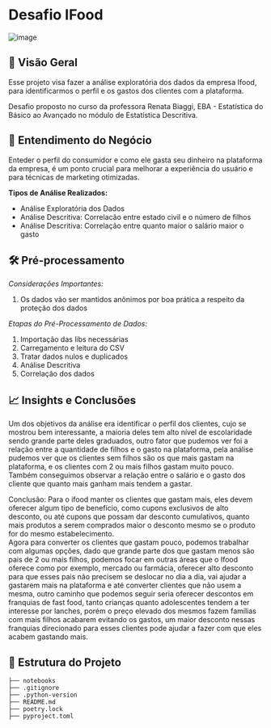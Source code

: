 # Desafio IFood
![image](https://github.com/user-attachments/assets/50cbc4da-ceb5-4202-bed0-94034f6edcd3)

## 📌 Visão Geral
Esse projeto visa fazer a análise exploratória dos dados da empresa Ifood, para identificarmos o perfil e os gastos dos clientes com a plataforma.

Desafio proposto no curso da professora Renata Biaggi, EBA - Estatística do Básico ao Avançado no módulo de Estatística Descritiva.

## 💼 Entendimento do Negócio
Enteder o perfil do consumidor e como ele gasta seu dinheiro na plataforma da empresa, é um ponto crucial para melhorar a experiência do usuário e
para técnicas de marketing otimizadas.

**Tipos de Análise Realizados:**
- Análise Exploratória dos Dados
- Análise Descritiva: Correlacão entre estado civil e o número de filhos
- Análise Descritiva: Correlação entre quanto maior o salário maior o gasto

## 🛠 Pré-processamento
_Considerações Importantes:_
1. Os dados vão ser mantidos anônimos por boa prática a respeito da proteção dos dados

_Etapas do Pré-Processamento de Dados:_
1. Importação das libs necessárias
2. Carregamento e leitura do CSV
3. Tratar dados nulos e duplicados
4. Análise Descritiva
5. Correlação dos dados

## 📈 Insights e Conclusões
Um dos objetivos da análise era identificar o perfil dos clientes, cujo se mostrou bem interessante, a maioria deles tem alto nível de escolaridade sendo grande parte deles graduados,
outro fator que pudemos ver foi a relação entre a quantidade de filhos e o gasto na plataforma, pela análise pudemos ver que os clientes sem filhos são os que mais gastam na plataforma,
e os clientes com 2 ou mais filhos gastam muito pouco. Também conseguimos observar a relação entre o salário e o gasto dos cliente que quanto mais ganham mais tendem a gastar.

Conclusão: Para o ifood manter os clientes que gastam mais, eles devem oferecer algum tipo de benefício, como cupons exclusivos de alto desconto, ou até cupons que possam dar desconto cumulativos,
quanto mais produtos a serem comprados maior o desconto mesmo se o produto for do mesmo estabelecimento.  
Agora para converter os clientes que gastam pouco, podemos trabalhar com algumas opções, dado que grande parte dos que gastam menos são pais de 2 ou mais filhos, podemos focar em outras áreas que o Ifood oferece
como por exemplo, mercado ou farmácia, oferecer alto desconto para que esses pais não precisem se deslocar no dia a dia, vai ajudar a gastarem mais na plataforma e até converter clientes que não usem a mesma, outro
caminho que podemos seguir seria oferecer descontos em franquias de fast food, tanto crianças quanto adolescentes tendem a ter interesse por lanches, porém o preço elevado dos mesmos fazem famílias com mais filhos
acabarem evitando os gastos, um maior desconto nessas franquias direcionado para esses clientes pode ajudar a fazer com que eles acabem gastando mais.

## 📜 Estrutura do Projeto
```
├── notebooks  
├── .gitignore  
├── .python-version  
├── README.md  
├── poetry.lock  
├── pyproject.toml
```
